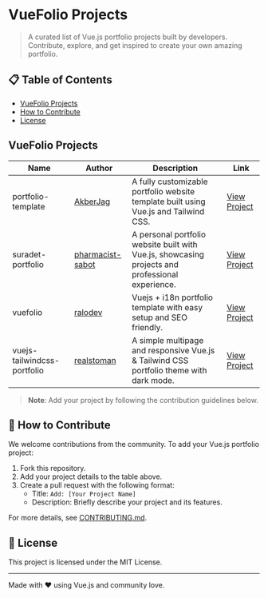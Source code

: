 # VueFolio Projects

> A curated list of Vue.js portfolio projects built by developers. Contribute, explore, and get inspired to create your own amazing portfolio.

## 📋 Table of Contents

- [VueFolio Projects](#-vuefolio-projects)
- [How to Contribute](#-how-to-contribute)
- [License](#-license)

## VueFolio Projects

| Name | Author | Description | Link |
|------|--------|-------------|------|
| portfolio-template | [AkberJag](https://github.com/AkberJag) | A fully customizable portfolio website template built using Vue.js and Tailwind CSS. | [View Project](https://github.com/AkberJag/portfolio-template) |
| suradet-portfolio | [pharmacist-sabot](https://github.com/pharmacist-sabot) | A personal portfolio website built with Vue.js, showcasing projects and professional experience. | [View Project](https://github.com/pharmacist-sabot/suradet-portfolio) |
| vuefolio | [ralodev](https://github.com/ralodev) | Vuejs + i18n portfolio template with easy setup and SEO friendly. | [View Project](https://github.com/ralodev/vuefolio) |
| vuejs-tailwindcss-portfolio | [realstoman](https://github.com/realstoman) | A simple multipage and responsive Vue.js & Tailwind CSS portfolio theme with dark mode. | [View Project](https://github.com/realstoman/vuejs-tailwindcss-portfolio) |

> **Note**: Add your project by following the contribution guidelines below.

## 🤝 How to Contribute

We welcome contributions from the community. To add your Vue.js portfolio project:

1. Fork this repository.
2. Add your project details to the table above.
3. Create a pull request with the following format:
   - Title: `Add: [Your Project Name]`
   - Description: Briefly describe your project and its features.

For more details, see [CONTRIBUTING.md](./CONTRIBUTING.md).

## 📄 License

This project is licensed under the MIT License.

---

Made with ❤️ using Vue.js and community love.
